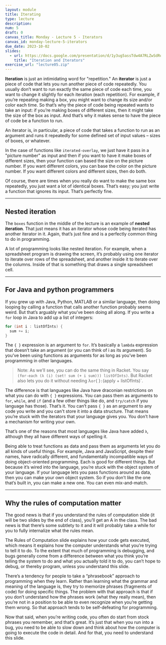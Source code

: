 ```yaml
---
layout: module
title: Iterating
type: lecture
description:
num: 5
draft: 0
canvas_title: Monday - Lecture 5 - Iterators
canvas_id: monday-lecture-5-iterators
due_date: 2023-10-02
slides:
  - url: https://docs.google.com/presentation/d/1y3ug5assTdw4A7RLZwSdRopOYgSHRLuXaYya-TDzQUo/edit?usp=sharing
    title: "Iteration and Iterators"
exercise_url: "lecture05.zip"
---
```


**Iteration** is just an intimidating word for "repetition."  An **iterator** is just a piece of code that lets you run another piece of code repeatedly. You usually don’t want to run exactly the same piece of code each time, you want to change it slightly for each iteration (each repetition). For example, if you’re repeating making a box, you might want to change its size and/or color each time. So that’s why the piece of code being repeated wants to take an input: if you’re making boxes of different sizes, then it might take the size of the box as input. And that’s why it makes sense to have the piece of code be a function to run.

An iterator is, in particular, a piece of code that takes a function to run as an argument and runs it repeatedly for some defined set of input values – sizes of boxes, or whatever.  

In the case of functions like `iterated-overlay`, we just have it pass in a "picture number" as input and then if you want to have it make boxes of different sizes, then your function can based the size on the picture number. If you want different colors, you can base the color on the picture number.  If you want different colors and different sizes, then do both.

Of course, there are times when you really do want to make the same box repeatedly, you just want a lot of identical boxes. That’s easy; you just write a function that ignores its input.  That’s perfectly fine.

* * *

## Nested iteration

The `boxes` function in the middle of the lecture is an example of **nested iteration**. That just means it has an iterator whose code being iterated has another iterator in it. Again, that’s just fine and is a perfectly common thing to do in programming.

A lot of programming looks like nested iteration. For example, when a spreadsheet program is drawing the screen, it’s probably using one iterator to iterate over rows of the spreadsheet, and another inside it to iterate over the columns. Inside of that is something that draws a single spreadsheet cell.

* * *

## For Java and python programmers

If you grew up with Java, Python, MATLAB or a similar language, then doing looping by calling a function that calls another function probably seems weird. But that’s arguably what you’ve been doing all along. If you write a `for` loop in Java to add up a list of integers:

```java
for (int i : listOfInts) {
  sum += i;
}
```

The `{ }` expression is an argument to `for`.  It’s basically a `lambda` expression that doesn’t take an argument (or you can think of i as its argument). So you’ve been using functions as arguments for as long as you’ve been programming in other languages.

> Note:  As we’ll see, you can do the same thing in Racket. You say `(for-each (λ (i) (set! sum (+ i sum))) listOfInts)`.  But Racket also lets you do it without needing λ` or `{ }`:`(apply + listOfInts)`.

The difference is that languages like Java have draconian restrictions on what you can do with `{ }` expressions. You can pass them as arguments to `for`, `while`, and `if` (and a few other things like do, and `try/catch` if you language has those). That’s it. You can’t pass `{ }` as an argument to any code you write and you can't store it into a data structure. That means you’re stuck with the iterators that your language gives you. You don’t have a mechanism for writing your own.

That’s one of the reasons that most languages like Java have added `λ`, although they all have different ways of spelling it.

Being able to treat functions as data and pass them as arguments let you do all kinds of useful things. For example, Java and JavaScript, despite their names, have radically different, and fundamentally incompatible ways of doing object-oriented programming. Each is good for different things. But because it’s wired into the language, you’re stuck with the object system of your language. If your language lets you pass functions around as data, then you can make your own object system. So if you don’t like the one that’s built in, you can make a new one.  You can even mix-and-match.

* * *

## Why the rules of computation matter

The good news is that if you understand the rules of computation slide (it will be two slides by the end of class), you’ll get an A in the class. The bad news is that there’s some subtlety to it and it will probably take a while for you to fully internalize what the rules mean.

The Rules of Computation slide explains how your code gets executed, which means it explains how the computer understands what you’re trying to tell it to do. To the extent that much of programming is debugging, and bugs generally come from a difference between what you think you’re telling the system to do and what you actually told it to do, you can’t hope to debug, or thereby program, unless you understand this slide.

There’s a tendency for people to take a “phrasebook” approach to programming when they learn. Rather than learning what the grammar and meaning of the language is, they try to memorize phrases (fragments of code) for doing specific things. The problem with that approach is that if you don’t understand how the phrases work (what they really mean), then you’re not in a position to be able to even recognize when you’re getting them wrong. So that approach tends to be self-defeating for programming.

Now that said, when you’re writing code, you often do start from stock phrases you remember, and that’s great. It’s just that when you run into a bug, you need to be able to slow down and think about how the computer is going to execute the code in detail. And for that, you need to understand this slide.
